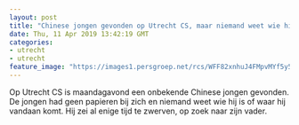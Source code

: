 ```yaml
---
layout: post
title: "Chinese jongen gevonden op Utrecht CS, maar niemand weet wie hij is"
date: Thu, 11 Apr 2019 13:42:19 GMT
categories: 
- utrecht 
- utrecht 
feature_image: "https://images1.persgroep.net/rcs/WFF82xnhuJ4FMpvMYf5y5iCrqAk/diocontent/145312840/_fitwidth/400/?appId=21791a8992982cd8da851550a453bd7f&quality=0.7"
---
```


Op Utrecht CS is maandagavond een onbekende Chinese jongen gevonden. De jongen had geen papieren bij zich en niemand weet wie hij is of waar hij vandaan komt. Hij zei al enige tijd te zwerven, op zoek naar zijn vader.
